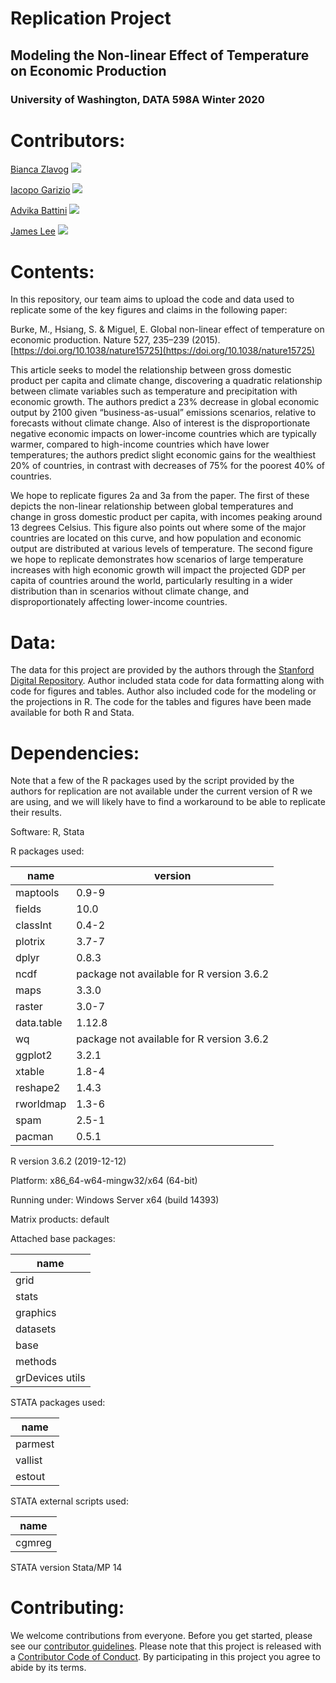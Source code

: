 # Replication Project
## Modeling the Non-linear Effect of Temperature on Economic Production
### University of Washington, DATA 598A Winter 2020


# Contributors:
[Bianca Zlavog](https://github.com/zlavogb) [![](https://orcid.org/sites/default/files/images/orcid_16x16.png)](https://orcid.org/0000-0001-6868-7265)

[Iacopo Garizio](https://github.com/igarizio) [![](https://orcid.org/sites/default/files/images/orcid_16x16.png)](https://orcid.org/0000-0002-8431-516X)

[Advika Battini](https://github.com/advika18) [![](https://orcid.org/sites/default/files/images/orcid_16x16.png)](https://orcid.org/0000-0003-1801-6484)

[James Lee](https://github.com/jameslee0920) [![](https://orcid.org/sites/default/files/images/orcid_16x16.png)](https://orcid.org/0000-0002-5377-8284)

# Contents:
In this repository, our team aims to upload the code and data used to replicate some of the key figures and claims in the following paper:

Burke, M., Hsiang, S. & Miguel, E. Global non-linear effect of temperature on economic production. Nature 527, 235–239 (2015). [https://doi.org/10.1038/nature15725](https://doi.org/10.1038/nature15725)

This article seeks to model the relationship between gross domestic product per capita and climate change, discovering a quadratic relationship between climate variables such as temperature and precipitation with economic growth. The authors predict a 23\% decrease in global economic output by 2100 given “business-as-usual” emissions scenarios, relative to forecasts without climate change. Also of interest is the disproportionate negative economic impacts on lower-income countries which are typically warmer, compared to high-income countries which have lower temperatures; the authors predict slight economic gains for the wealthiest 20\% of countries, in contrast with decreases of 75\% for the poorest 40\% of countries.

We hope to replicate figures 2a and 3a from the paper. The first of these depicts the non-linear relationship between global temperatures and change in gross domestic product per capita, with incomes peaking around 13 degrees Celsius. This figure also points out where some of the major countries are located on this curve, and how population and economic output are distributed at various levels of temperature. The second figure we hope to replicate demonstrates how scenarios of large temperature increases with high economic growth will impact the projected GDP per capita of countries around the world, particularly resulting in a wider distribution than in scenarios without climate change, and disproportionately affecting lower-income countries.


# Data:
The data for this project are provided by the authors through the [Stanford Digital Repository](https://purl.stanford.edu/wb587wt4560).
Author included stata code for data formatting along with code for figures and tables. Author also included code for the modeling or the projections in R. The code for the tables and figures have been made available for both R and Stata.  

# Dependencies:
Note that a few of the R packages used by the script provided by the authors for replication are not available under the current version of R we are using, and we will likely have to find a workaround to be able to replicate their results.

Software: R, Stata

R packages used:

|  name      | version |
| ----------- | ----------- |
| maptools | 0.9-9 |
| fields | 10.0 |
| classInt | 0.4-2 |
| plotrix | 3.7-7 |
| dplyr | 0.8.3 |
| ncdf | package not available for R version 3.6.2 |
| maps | 3.3.0 |
| raster | 3.0-7 |
| data.table | 1.12.8 |
| wq | package not available for R version 3.6.2 |
| ggplot2 | 3.2.1 |
| xtable | 1.8-4 |
| reshape2 | 1.4.3 |
| rworldmap | 1.3-6 |
| spam | 2.5-1 |
| pacman | 0.5.1 |

R version 3.6.2 (2019-12-12)

Platform: x86_64-w64-mingw32/x64 (64-bit)

Running under: Windows Server x64 (build 14393)

Matrix products: default
 
Attached base packages:

|  name      |
| ----------- |
| grid |
| stats  |
| graphics  |
| datasets |
| base |
| methods |
| grDevices utils  |
           

STATA packages used:

|  name      |
| ----------- |
| parmest |
| vallist |
| estout |

STATA external scripts used:

|  name      |
| ----------- |
| cgmreg |

STATA version Stata/MP 14

# Contributing:

We welcome contributions from everyone. Before you get started, please see our [contributor guidelines](./.github/CONTRIBUTING.md). Please note that this project is released with a [Contributor Code of Conduct](./CODE_OF_CONDUCT.md). By participating in this project you agree to abide by its terms.

